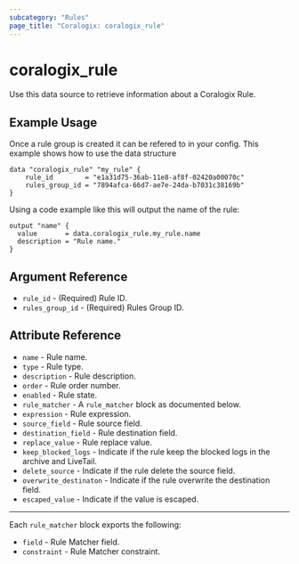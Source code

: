 ```yaml
---
subcategory: "Rules"
page_title: "Coralogix: coralogix_rule"
---
```


# coralogix_rule

Use this data source to retrieve information about a Coralogix Rule.

## Example Usage
Once a rule group is created it can be refered to in your config.
This example shows how to use the data structure
```hcl
data "coralogix_rule" "my_rule" {
    rule_id        = "e1a31d75-36ab-11e8-af8f-02420a00070c"
    rules_group_id = "7894afca-66d7-ae7e-24da-b7031c38169b"
}
```

Using a code example like this will output the name of the rule:
```hcl
output "name" {
  value       = data.coralogix_rule.my_rule.name
  description = "Rule name."
}
```

## Argument Reference

* `rule_id` - (Required) Rule ID.
* `rules_group_id` - (Required) Rules Group ID.

## Attribute Reference

* `name` - Rule name.
* `type` - Rule type.
* `description` - Rule description.
* `order` - Rule order number.
* `enabled` - Rule state.
* `rule_matcher` - A `rule_matcher` block as documented below.
* `expression` - Rule expression.
* `source_field` - Rule source field.
* `destination_field` - Rule destination field.
* `replace_value` - Rule replace value.
* `keep_blocked_logs` - Indicate if the rule keep the blocked logs in the archive and LiveTail.
* `delete_source` - Indicate if the rule delete the source field.
* `overwrite_destinaton` - Indicate if the rule overwrite the destination field.
* `escaped_value` - Indicate if the value is escaped.

---

Each `rule_matcher` block exports the following:

* `field` - Rule Matcher field.
* `constraint` - Rule Matcher constraint.